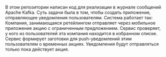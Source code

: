 В этом репозитории написан код для реализации в журнале сообщений Apache Kafka.
Суть задачи была в том, чтобы создать приложение, отправляющее уведомления пользователям.
Система работает так:
Компания, занимающаяся ретейлингом отправляет через мобильное приложение акцию с ограниченным предложением.
Сервис проверяет, у кого из пользователей эта компания находится в избранном списке.
Сервис формирует заготовки для push-уведомлений этим пользователям о временных акциях. Уведомления будут отправляться только пока действует акция.
